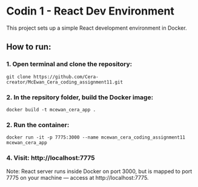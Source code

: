 # Codin 1 - React Dev Environment

This project sets up a simple React development environment in Docker.

## How to run:

### 1. Open terminal and clone the repository:
```
git clone https://github.com/Cera-creator/McEwan_Cera_coding_assignment11.git
```

### 2. In the repsitory folder, build the Docker image:
```
docker build -t mcewan_cera_app .
```

### 2. Run the container:
```
docker run -it -p 7775:3000 --name mcewan_cera_coding_assignment11 mcewan_cera_app
```

### 4. Visit: http://localhost:7775

Note: React server runs inside Docker on port 3000,
but is mapped to port 7775 on your machine — access at http://localhost:7775.
